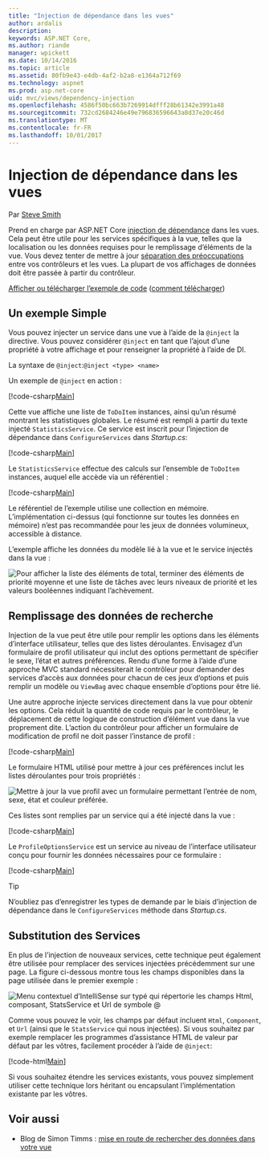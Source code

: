 ```yaml
---
title: "Injection de dépendance dans les vues"
author: ardalis
description: 
keywords: ASP.NET Core,
ms.author: riande
manager: wpickett
ms.date: 10/14/2016
ms.topic: article
ms.assetid: 80fb9e43-e4db-4af2-b2a8-e1364a712f69
ms.technology: aspnet
ms.prod: asp.net-core
uid: mvc/views/dependency-injection
ms.openlocfilehash: 4586f50bc663b7269914dfff28b61342e3991a48
ms.sourcegitcommit: 732cd2684246e49e796836596643a8d37e20c46d
ms.translationtype: MT
ms.contentlocale: fr-FR
ms.lasthandoff: 10/01/2017
---
```

# <a name="dependency-injection-into-views"></a>Injection de dépendance dans les vues

Par [Steve Smith](https://ardalis.com/)

Prend en charge par ASP.NET Core [injection de dépendance](xref:fundamentals/dependency-injection) dans les vues. Cela peut être utile pour les services spécifiques à la vue, telles que la localisation ou les données requises pour le remplissage d’éléments de la vue. Vous devez tenter de mettre à jour [séparation des préoccupations](http://deviq.com/separation-of-concerns/) entre vos contrôleurs et les vues. La plupart de vos affichages de données doit être passée à partir du contrôleur.

[Afficher ou télécharger l’exemple de code](https://github.com/aspnet/Docs/tree/master/aspnetcore/mvc/views/dependency-injection/sample) ([comment télécharger](xref:tutorials/index#how-to-download-a-sample))

## <a name="a-simple-example"></a>Un exemple Simple

Vous pouvez injecter un service dans une vue à l’aide de la `@inject` la directive. Vous pouvez considérer `@inject` en tant que l’ajout d’une propriété à votre affichage et pour renseigner la propriété à l’aide de DI.

La syntaxe de `@inject`:`@inject <type> <name>`

Un exemple de `@inject` en action :

[!code-csharp[Main](../../mvc/views/dependency-injection/sample/src/ViewInjectSample/Views/ToDo/Index.cshtml?highlight=4,5,15,16,17)]

Cette vue affiche une liste de `ToDoItem` instances, ainsi qu’un résumé montrant les statistiques globales. Le résumé est rempli à partir du texte injecté `StatisticsService`. Ce service est inscrit pour l’injection de dépendance dans `ConfigureServices` dans *Startup.cs*:

[!code-csharp[Main](../../mvc/views/dependency-injection/sample/src/ViewInjectSample/Startup.cs?highlight=6,7&range=15-22)]

Le `StatisticsService` effectue des calculs sur l’ensemble de `ToDoItem` instances, auquel elle accède via un référentiel :

[!code-csharp[Main](../../mvc/views/dependency-injection/sample/src/ViewInjectSample/Model/Services/StatisticsService.cs?highlight=15,20,26)]

Le référentiel de l’exemple utilise une collection en mémoire. L’implémentation ci-dessus (qui fonctionne sur toutes les données en mémoire) n’est pas recommandée pour les jeux de données volumineux, accessible à distance.

L’exemple affiche les données du modèle lié à la vue et le service injectés dans la vue :

![Pour afficher la liste des éléments de total, terminer des éléments de priorité moyenne et une liste de tâches avec leurs niveaux de priorité et les valeurs booléennes indiquant l’achèvement.](dependency-injection/_static/screenshot.png)

## <a name="populating-lookup-data"></a>Remplissage des données de recherche

Injection de la vue peut être utile pour remplir les options dans les éléments d’interface utilisateur, telles que des listes déroulantes. Envisagez d’un formulaire de profil utilisateur qui inclut des options permettant de spécifier le sexe, l’état et autres préférences. Rendu d’une forme à l’aide d’une approche MVC standard nécessiterait le contrôleur pour demander des services d’accès aux données pour chacun de ces jeux d’options et puis remplir un modèle ou `ViewBag` avec chaque ensemble d’options pour être lié.

Une autre approche injecte services directement dans la vue pour obtenir les options. Cela réduit la quantité de code requis par le contrôleur, le déplacement de cette logique de construction d’élément vue dans la vue proprement dite. L’action du contrôleur pour afficher un formulaire de modification de profil ne doit passer l’instance de profil :

[!code-csharp[Main](../../mvc/views/dependency-injection/sample/src/ViewInjectSample/Controllers/ProfileController.cs?highlight=9,19)]

Le formulaire HTML utilisé pour mettre à jour ces préférences inclut les listes déroulantes pour trois propriétés :

![Mettre à jour la vue profil avec un formulaire permettant l’entrée de nom, sexe, état et couleur préférée.](dependency-injection/_static/updateprofile.png)

Ces listes sont remplies par un service qui a été injecté dans la vue :

[!code-csharp[Main](../../mvc/views/dependency-injection/sample/src/ViewInjectSample/Views/Profile/Index.cshtml?highlight=4,16,17,21,22,26,27)]

Le `ProfileOptionsService` est un service au niveau de l’interface utilisateur conçu pour fournir les données nécessaires pour ce formulaire :

[!code-csharp[Main](../../mvc/views/dependency-injection/sample/src/ViewInjectSample/Model/Services/ProfileOptionsService.cs?highlight=7,13,24)]

>[!TIP]
> N’oubliez pas d’enregistrer les types de demande par le biais d’injection de dépendance dans le `ConfigureServices` méthode dans *Startup.cs*.

## <a name="overriding-services"></a>Substitution des Services

En plus de l’injection de nouveaux services, cette technique peut également être utilisée pour remplacer des services injectées précédemment sur une page. La figure ci-dessous montre tous les champs disponibles dans la page utilisée dans le premier exemple :

![Menu contextuel d’IntelliSense sur typé qui répertorie les champs Html, composant, StatsService et Url de symbole @](dependency-injection/_static/razor-fields.png)

Comme vous pouvez le voir, les champs par défaut incluent `Html`, `Component`, et `Url` (ainsi que le `StatsService` qui nous injectées). Si vous souhaitez par exemple remplacer les programmes d’assistance HTML de valeur par défaut par les vôtres, facilement procéder à l’aide de `@inject`:

[!code-html[Main](../../mvc/views/dependency-injection/sample/src/ViewInjectSample/Views/Helper/Index.cshtml?highlight=3,11)]

Si vous souhaitez étendre les services existants, vous pouvez simplement utiliser cette technique lors héritant ou encapsulant l’implémentation existante par les vôtres.

## <a name="see-also"></a>Voir aussi

* Blog de Simon Timms : [mise en route de rechercher des données dans votre vue](http://blog.simontimms.com/2015/06/09/getting-lookup-data-into-you-view/)
